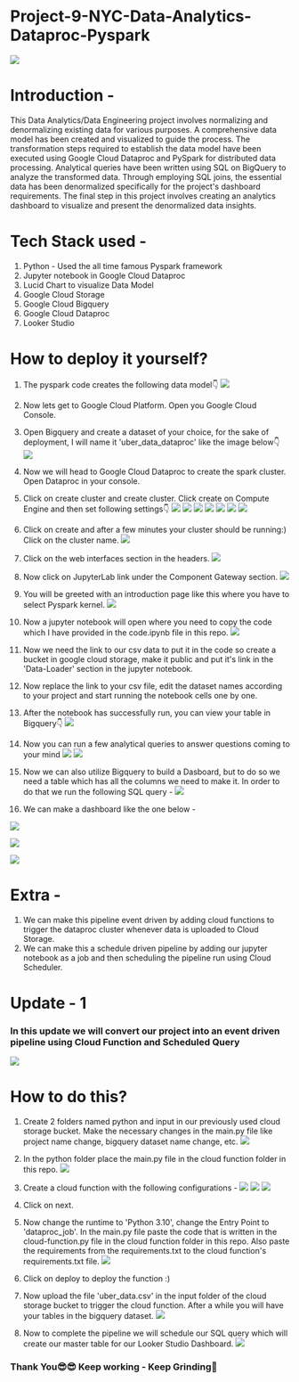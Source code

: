 # Project-9-NYC-Data-Analytics-Dataproc-Pyspark

![](images/data-flow.png)

# Introduction - 
This Data Analytics/Data Engineering project involves normalizing and denormalizing existing data for various purposes. A comprehensive data model has been created and visualized to guide the process. The transformation steps required to establish the data model have been executed using Google Cloud Dataproc and PySpark for distributed data processing. Analytical queries have been written using SQL on BigQuery to analyze the transformed data. Through employing SQL joins, the essential data has been denormalized specifically for the project's dashboard requirements. The final step in this project involves creating an analytics dashboard to visualize and present the denormalized data insights.

# Tech Stack used - 
1. Python - Used the all time famous Pyspark framework
2. Jupyter notebook in Google Cloud Dataproc
3. Lucid Chart to visualize Data Model
4. Google Cloud Storage
5. Google Cloud Bigquery
6. Google Cloud Dataproc
7. Looker Studio

# How to deploy it yourself?
1. The pyspark code creates the following data model👇
![](images/Data-Model.png)

2. Now lets get to Google Cloud Platform. Open you Google Cloud Console.
3. Open Bigquery and create a dataset of your choice, for the sake of deployment, I will name it 'uber_data_dataproc' like the image below👇
![](images/dataproc.png)
4. Now we will head to Google Cloud Dataproc to create the spark cluster. Open Dataproc in your console.
5. Click on create cluster and create cluster. Click create on Compute Engine and then set following settings👇
![](images/set1.png)
![](images/set2.png)
![](images/set3.png)
![](images/set4.png)
![](images/set5.png)
![](images/set6.png)
![](images/set7.png)

6. Click on create and after a few minutes your cluster should be running:) Click on the cluster name.
![](images/cluster.png)

7. Click on the web interfaces section in the headers.
![](images/web.png)

8. Now click on JupyterLab link under the Component Gateway section.
![](images/wb.png)

9. You will be greeted with an introduction page like this where you have to select Pyspark kernel.
![](images/kernel.png)

10. Now a jupyter notebook will open where you need to copy the code which I have provided in the code.ipynb file in this repo.
![](images/code.png)

11. Now we need the link to our csv data to put it in the code so create a bucket in google cloud storage, make it public and put it's link in the 'Data-Loader' section in the jupyter notebook.
12. Now replace the link to your csv file, edit the dataset names according to your project and start running the notebook cells one by one.
13. After the notebook has successfully run, you can view your table in Bigquery👇
![](images/tables.png)

14. Now you can run a few analytical queries to answer questions coming to your mind
![](images/sql1.png)
![](images/sql2.png)

15. Now we can also utilize Bigquery to build a Dasboard, but to do so we need a table which has all the columns we need to make it. In order to do that we run the following SQL query - 
![](images/big.png)

16. We can make a dashboard like the one below -

![](images/dashboard-1.png)

![](images/dashboard-2.png)

![](images/dashboard-3.png)

# Extra - 
1. We can make this pipeline event driven by adding cloud functions to trigger the dataproc cluster whenever data is uploaded to Cloud Storage.
2. We can make this a schedule driven pipeline by adding our jupyter notebook as a job and then scheduling the pipeline run using Cloud Scheduler.

# Update - 1
### In this update we will convert our project into an event driven pipeline using Cloud Function and Scheduled Query
![](images/new_dash.png)

# How to do this?
1. Create 2 folders named python and input in our previously used cloud storage bucket. Make the necessary changes in the main.py file like project name change, bigquery dataset name change, etc.
![](images/cs.png)

2. In the python folder place the main.py file in the cloud function folder in this repo.
![](images/cs2.png)

3. Create a cloud function with the following configurations -
![](images/one.png)
![](images/two.png)
![](images/three.png)

4. Click on next.
5. Now change the runtime to 'Python 3.10', change the Entry Point to 'dataproc_job'. In the main.py file paste the code that is written in the cloud-function.py file in the cloud function folder in this repo. Also paste the requirements from the requirements.txt to the cloud function's requirements.txt file.
![](images/cf.png)

6. Click on deploy to deploy the function :)
7. Now upload the file 'uber_data.csv' in the input folder of the cloud storage bucket to trigger the cloud function. After a while you will have your tables in the bigquery dataset.
![](images/dataset.png)

8. Now to complete the pipeline we will schedule our SQL query which will create our master table for our Looker Studio Dashboard.
![](images/schedule.png)

### Thank You😎😎 Keep working - Keep Grinding🫠










